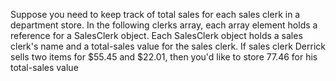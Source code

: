 Suppose you need to keep track of total sales for each sales clerk in a department store.
In the following clerks array, each array element holds a reference for a SalesClerk object.
Each SalesClerk object holds a sales clerk's name and a total-sales value for the sales clerk.
If sales clerk Derrick sells two items for $55.45 and $22.01, then you'd like to store 77.46 for his total-sales value